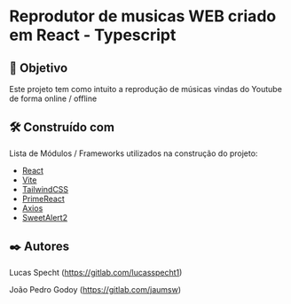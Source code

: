 # Reprodutor de musicas WEB criado em React - Typescript

## 🎯 Objetivo

Este projeto tem como intuito a reprodução de músicas vindas do Youtube de forma online / offline

## 🛠️ Construído com

Lista de Módulos / Frameworks utilizados na construção do projeto:

* [React](https://react.dev/reference/react)
* [Vite](https://vitejs.dev/guide/)
* [TailwindCSS](https://tailwindcss.com/)
* [PrimeReact](https://primereact.org/)
* [Axios](https://axios-http.com/ptbr/)
* [SweetAlert2](https://sweetalert2.github.io/)

## ✒️ Autores

Lucas Specht (https://gitlab.com/lucasspecht1)

João Pedro Godoy (https://gitlab.com/jaumsw)





